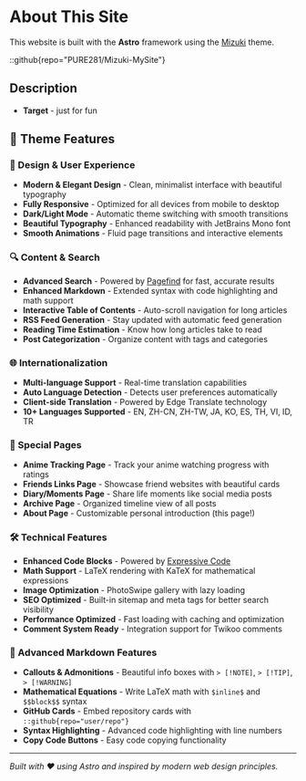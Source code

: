 # About This Site

This website is built with the **Astro** framework using the [Mizuki](https://github.com/PURE281/Mizuki-MySite) theme.

::github{repo="PURE281/Mizuki-MySite"}
## Description
- **Target** - just for fun

## 🌟 Theme Features

### 🎨 Design & User Experience
- **Modern & Elegant Design** - Clean, minimalist interface with beautiful typography
- **Fully Responsive** - Optimized for all devices from mobile to desktop
- **Dark/Light Mode** - Automatic theme switching with smooth transitions
- **Beautiful Typography** - Enhanced readability with JetBrains Mono font
- **Smooth Animations** - Fluid page transitions and interactive elements

### 🔍 Content & Search
- **Advanced Search** - Powered by [Pagefind](https://pagefind.app/) for fast, accurate results
- **Enhanced Markdown** - Extended syntax with code highlighting and math support
- **Interactive Table of Contents** - Auto-scroll navigation for long articles
- **RSS Feed Generation** - Stay updated with automatic feed generation
- **Reading Time Estimation** - Know how long articles take to read
- **Post Categorization** - Organize content with tags and categories

### 🌐 Internationalization
- **Multi-language Support** - Real-time translation capabilities
- **Auto Language Detection** - Detects user preferences automatically
- **Client-side Translation** - Powered by Edge Translate technology
- **10+ Languages Supported** - EN, ZH-CN, ZH-TW, JA, KO, ES, TH, VI, ID, TR

### 📱 Special Pages
- **Anime Tracking Page** - Track your anime watching progress with ratings
- **Friends Links Page** - Showcase friend websites with beautiful cards
- **Diary/Moments Page** - Share life moments like social media posts
- **Archive Page** - Organized timeline view of all posts
- **About Page** - Customizable personal introduction (this page!)

### 🛠 Technical Features
- **Enhanced Code Blocks** - Powered by [Expressive Code](https://expressive-code.com/)
- **Math Support** - LaTeX rendering with KaTeX for mathematical expressions
- **Image Optimization** - PhotoSwipe gallery with lazy loading
- **SEO Optimized** - Built-in sitemap and meta tags for better search visibility
- **Performance Optimized** - Fast loading with caching and optimization
- **Comment System Ready** - Integration support for Twikoo comments

### 🎯 Advanced Markdown Features
- **Callouts & Admonitions** - Beautiful info boxes with `> [!NOTE]`, `> [!TIP]`, `> [!WARNING]`
- **Mathematical Equations** - Write LaTeX math with `$inline$` and `$$block$$` syntax
- **GitHub Cards** - Embed repository cards with `::github{repo="user/repo"}`
- **Syntax Highlighting** - Advanced code highlighting with line numbers
- **Copy Code Buttons** - Easy code copying functionality

---

*Built with ❤️ using Astro and inspired by modern web design principles.*